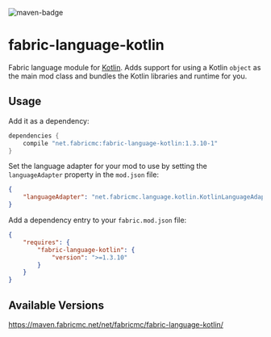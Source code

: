 ![maven-badge](https://img.shields.io/maven-metadata/v/https/maven.fabricmc.net/net/fabricmc/fabric-language-kotlin//maven-metadata.xml.svg)

# fabric-language-kotlin
Fabric language module for [Kotlin](https://kotlinlang.org/). Adds support for using a Kotlin `object` as the main mod class and bundles the Kotlin libraries and runtime for you.

## Usage
Add it as a dependency:

```groovy
dependencies {
	compile "net.fabricmc:fabric-language-kotlin:1.3.10-1"
}
```

Set the language adapter for your mod to use by setting the `languageAdapter` property in the `mod.json` file:

```json
{
    "languageAdapter": "net.fabricmc.language.kotlin.KotlinLanguageAdapter"
}
```

Add a dependency entry to your `fabric.mod.json` file:

```json
{
	"requires": {
		"fabric-language-kotlin": {
			"version": ">=1.3.10"
		}
	}
}
```

## Available Versions

https://maven.fabricmc.net/net/fabricmc/fabric-language-kotlin/